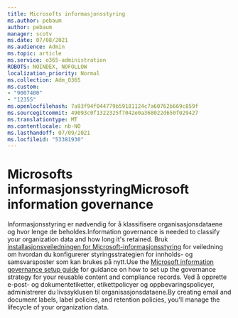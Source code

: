```yaml
---
title: Microsofts informasjonsstyring
ms.author: pebaum
author: pebaum
manager: scotv
ms.date: 07/08/2021
ms.audience: Admin
ms.topic: article
ms.service: o365-administration
ROBOTS: NOINDEX, NOFOLLOW
localization_priority: Normal
ms.collection: Adm_O365
ms.custom:
- "9007400"
- "12355"
ms.openlocfilehash: 7a93f94f044779b59181124c7a60762b669c859f
ms.sourcegitcommit: 49093c0f1322325f7042e0a368022d650f029427
ms.translationtype: MT
ms.contentlocale: nb-NO
ms.lasthandoff: 07/09/2021
ms.locfileid: "53381930"
---
```

# <a name="microsoft-information-governance"></a><span data-ttu-id="70bcb-102">Microsofts informasjonsstyring</span><span class="sxs-lookup"><span data-stu-id="70bcb-102">Microsoft information governance</span></span>

<span data-ttu-id="70bcb-103">Informasjonsstyring er nødvendig for å klassifisere organisasjonsdataene og hvor lenge de beholdes.</span><span class="sxs-lookup"><span data-stu-id="70bcb-103">Information governance is needed to classify your organization data and how long it's retained.</span></span> <span data-ttu-id="70bcb-104">Bruk [installasjonsveiledningen for Microsoft-informasjonsstyring](https://admin.microsoft.com/AdminPortal/Home#/modernonboarding/migsetupguide) for veiledning om hvordan du konfigurerer styringsstrategien for innholds- og samsvarsposter som kan brukes på nytt.</span><span class="sxs-lookup"><span data-stu-id="70bcb-104">Use the [Microsoft information governance setup guide](https://admin.microsoft.com/AdminPortal/Home#/modernonboarding/migsetupguide) for guidance on how to set up the governance strategy for your reusable content and compliance records.</span></span> <span data-ttu-id="70bcb-105">Ved å opprette e-post- og dokumentetiketter, etikettpolicyer og oppbevaringspolicyer, administrerer du livssyklusen til organisasjonsdataene.</span><span class="sxs-lookup"><span data-stu-id="70bcb-105">By creating email and document labels, label policies, and retention policies, you'll manage the lifecycle of your organization data.</span></span>

